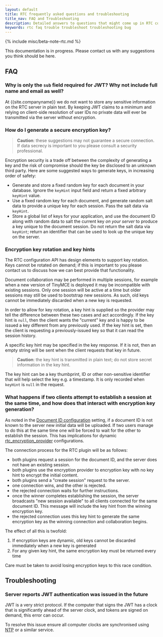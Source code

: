 ```yaml
---
layout: default
title: RTC frequently asked questions and troubleshooting
title_nav: FAQ and Troubleshooting
description: Detailed answers to questions that might come up in RTC configuration.
keywords: rtc faq trouble troubleshoot troubleshooting bug
---
```


{% include misc/beta-note-rtc.md %}

This documentation is in progress. Please contact us with any suggestions you think should be here.

## FAQ

### Why is only the `sub` field required for JWT? Why not include full name and email as well?

At {{site.companyname}} we do not want to store any sensitive information on the RTC server in plain text. By keeping JWT claims to a minimum and relying on client-side resolution of user IDs no private data will ever be transmitted via the server without encryption.

### How do I generate a secure encryption key?

> **Caution**: these suggestions may not guarantee a secure connection. If data secrecy is important to you please consult a security professional.

Encryption security is a trade off between the complexity of generating a key and the risk of compromise should the key be disclosed to an unknown third party. Here are some suggested ways to generate keys, in increasing order of safety:

* Generate and store a fixed random key for each document in your database. Ignore the `keyHint` input field and return a fixed arbitrary `keyHint` value.
* Use a fixed random key for each document, and generate random salt data to provide a unique key for each session. Pass the salt data via `keyHint`.
* Store a global list of keys for your application, and use the document ID along with random data to salt the current key _on your server_ to produce a key unique to the document session. Do not return the salt data via `keyHint`; return an identifier that can be used to look up the unique key on the server.

### Encryption key rotation and key hints

The RTC configuration API has design elements to support key rotation. Keys cannot be rotated on demand; if this is important to you please contact us to discuss how we can best provide that functionality.

Document collaboration may be performed in multiple sessions, for example when a new version of TinyMCE is deployed it may be incompatible with existing sessions. Only one session will be active at a time but older sessions may still be used to bootstrap new sessions. As such, old keys cannot be immediately discarded when a new key is requested.


In order to allow for key rotation, a key hint is supplied so the provider may tell the difference between these two cases and act accordingly. If the key hint is `null`, then the client wants the "current" key and is happy to be issued a key different from any previously used. If the key hint is set, then the client is requesting a previously-issued key so that it can read the session history.

A specific key hint may be specified in the key response. If it is not, then an empty string will be sent when the client requests that key in future.

> **Caution**: the key hint is transmitted in plain text; do not store secret information in the key hint.

The key hint can be a key thumbprint, ID or other non-sensitive identifier that will help select the key e.g. a timestamp. It is only recorded when `keyHint` is `null` in the request.

### What happens if two clients attempt to establish a session at the same time, and how does that interact with encryption key generation?

As noted in the [Document ID configuration]({{site.baseurl}}/rtc/configuration/#rtc_document_id) setting, if a document ID is not known to the server new initial data will be uploaded. If two users manage to do this at the same time one will be forced to wait for the other to establish the session. This has implications for dynamic [rtc_encryption_provider]({{site.baseurl}}/rtc/configuration/#rtc_encryption_provider) configurations.

The connection process for the RTC plugin will be as follows:

* both plugins request a session for the document ID, and the server does not have an existing session.
* both plugins use the encryption provider to  encryption key with no key hint to encrypt the initial content.
* both plugins send a "create session" request to the server.
* one connection wins, and the other is rejected.
* the rejected connection waits for further instructions.
* once the winner completes establishing the session, the server broadcasts "new session available" to all clients connected for the same document ID. This message will include the key hint from the winning encryption key.
* the rejected connection uses this key hint to generate the same encryption key as the winning connection and collaboration begins.

The effect of all this is twofold:

1. If encryption keys are dynamic, old keys cannot be discarded immediately when a new key is generated
2. For any given key hint, the same encryption key must be returned every time

Care must be taken to avoid losing encryption keys to this race condition.


## Troubleshooting

### Server reports JWT authentication was issued in the future

JWT is a very strict protocol. If the computer that signs the JWT has a clock that is significantly ahead of the server clock, and tokens are signed on demand, this error can occur.

To resolve this issue ensure all computer clocks are synchronised using [NTP](https://en.wikipedia.org/wiki/Network_Time_Protocol) or a similar service.

